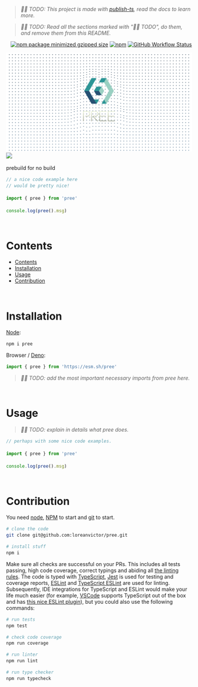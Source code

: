 > _👷🏽 TODO: This project is made with [publish-ts](https://github.com/trcps/publish-ts), read the docs to learn more._

> _👷🏽 TODO: Read all the sections marked with "👷🏽 TODO", do them, and remove them from this README._

<div align="right">

[![npm package minimized gzipped size](https://img.shields.io/bundlejs/size/pree?style=flat-square&label=%20&color=black)](https://bundlejs.com/?q=pree)
[![npm](https://img.shields.io/npm/v/pree?color=black&label=&style=flat-square)](https://www.npmjs.com/package/pree)
[![GitHub Workflow Status](https://img.shields.io/github/actions/workflow/status/loreanvictor/pree/coverage.yml?label=&style=flat-square)](https://github.com/loreanvictor/pree/actions/workflows/coverage.yml)

</div>

<img src="./splash-dark.svg#gh-dark-mode-only"/>
<img src=".splash-light.svg#gh-light-mode-only"/>


prebuild for no build

```js
// a nice code example here
// would be pretty nice!

import { pree } from 'pree'

console.log(pree().msg)
```

<br>

# Contents

- [Contents](#contents)
- [Installation](#installation)
- [Usage](#usage)
- [Contribution](#contribution)

<br>

# Installation

[Node](https://nodejs.org/en/):

```bash
npm i pree
```

Browser / [Deno](https://deno.land):

```js
import { pree } from 'https://esm.sh/pree'
```
> _👷🏽 TODO: add the most important necessary imports from pree here._

<br>

# Usage

> _👷🏽 TODO: explain in details what pree does._

```js
// perhaps with some nice code examples.

import { pree } from 'pree'

console.log(pree().msg)
```

<br>

# Contribution

You need [node](https://nodejs.org/en/), [NPM](https://www.npmjs.com) to start and [git](https://git-scm.com) to start.

```bash
# clone the code
git clone git@github.com:loreanvictor/pree.git
```
```bash
# install stuff
npm i
```

Make sure all checks are successful on your PRs. This includes all tests passing, high code coverage, correct typings and abiding all [the linting rules](https://github.com/loreanvictor/pree/blob/main/.eslintrc). The code is typed with [TypeScript](https://www.typescriptlang.org), [Jest](https://jestjs.io) is used for testing and coverage reports, [ESLint](https://eslint.org) and [TypeScript ESLint](https://typescript-eslint.io) are used for linting. Subsequently, IDE integrations for TypeScript and ESLint would make your life much easier (for example, [VSCode](https://code.visualstudio.com) supports TypeScript out of the box and has [this nice ESLint plugin](https://marketplace.visualstudio.com/items?itemName=dbaeumer.vscode-eslint)), but you could also use the following commands:

```bash
# run tests
npm test
```
```bash
# check code coverage
npm run coverage
```
```bash
# run linter
npm run lint
```
```bash
# run type checker
npm run typecheck
```
